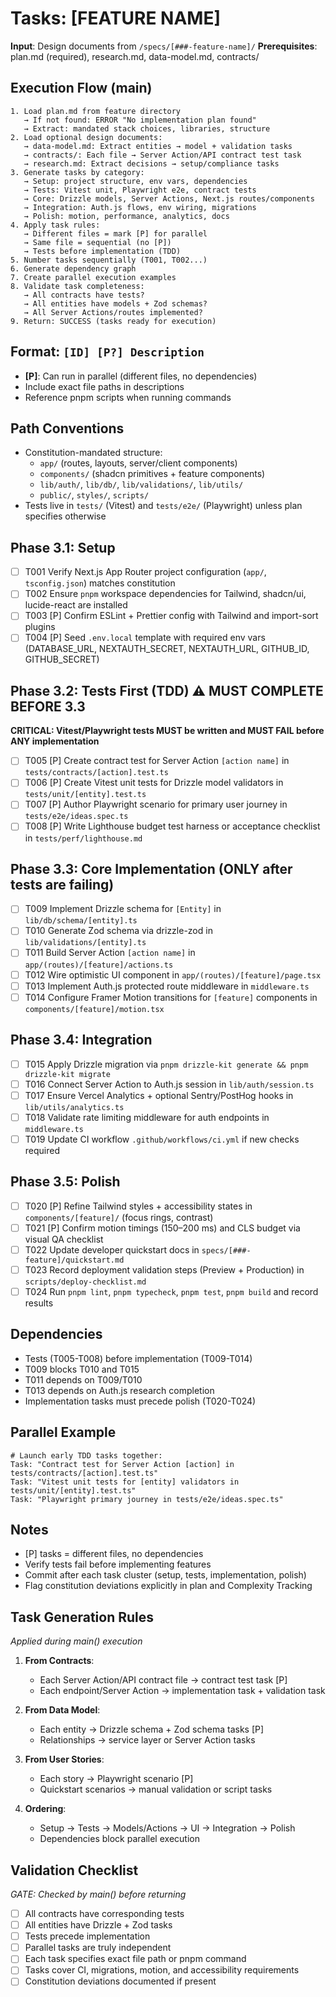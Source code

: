 # Tasks: [FEATURE NAME]

**Input**: Design documents from `/specs/[###-feature-name]/`
**Prerequisites**: plan.md (required), research.md, data-model.md, contracts/

## Execution Flow (main)
```
1. Load plan.md from feature directory
   → If not found: ERROR "No implementation plan found"
   → Extract: mandated stack choices, libraries, structure
2. Load optional design documents:
   → data-model.md: Extract entities → model + validation tasks
   → contracts/: Each file → Server Action/API contract test task
   → research.md: Extract decisions → setup/compliance tasks
3. Generate tasks by category:
   → Setup: project structure, env vars, dependencies
   → Tests: Vitest unit, Playwright e2e, contract tests
   → Core: Drizzle models, Server Actions, Next.js routes/components
   → Integration: Auth.js flows, env wiring, migrations
   → Polish: motion, performance, analytics, docs
4. Apply task rules:
   → Different files = mark [P] for parallel
   → Same file = sequential (no [P])
   → Tests before implementation (TDD)
5. Number tasks sequentially (T001, T002...)
6. Generate dependency graph
7. Create parallel execution examples
8. Validate task completeness:
   → All contracts have tests?
   → All entities have models + Zod schemas?
   → All Server Actions/routes implemented?
9. Return: SUCCESS (tasks ready for execution)
```

## Format: `[ID] [P?] Description`
- **[P]**: Can run in parallel (different files, no dependencies)
- Include exact file paths in descriptions
- Reference pnpm scripts when running commands

## Path Conventions
- Constitution-mandated structure:
  - `app/` (routes, layouts, server/client components)
  - `components/` (shadcn primitives + feature components)
  - `lib/auth/`, `lib/db/`, `lib/validations/`, `lib/utils/`
  - `public/`, `styles/`, `scripts/`
- Tests live in `tests/` (Vitest) and `tests/e2e/` (Playwright) unless plan specifies otherwise

## Phase 3.1: Setup
- [ ] T001 Verify Next.js App Router project configuration (`app/`, `tsconfig.json`) matches constitution
- [ ] T002 Ensure `pnpm` workspace dependencies for Tailwind, shadcn/ui, lucide-react are installed
- [ ] T003 [P] Confirm ESLint + Prettier config with Tailwind and import-sort plugins
- [ ] T004 [P] Seed `.env.local` template with required env vars (DATABASE_URL, NEXTAUTH_SECRET, NEXTAUTH_URL, GITHUB_ID, GITHUB_SECRET)

## Phase 3.2: Tests First (TDD) ⚠️ MUST COMPLETE BEFORE 3.3
**CRITICAL: Vitest/Playwright tests MUST be written and MUST FAIL before ANY implementation**
- [ ] T005 [P] Create contract test for Server Action `[action name]` in `tests/contracts/[action].test.ts`
- [ ] T006 [P] Create Vitest unit tests for Drizzle model validators in `tests/unit/[entity].test.ts`
- [ ] T007 [P] Author Playwright scenario for primary user journey in `tests/e2e/ideas.spec.ts`
- [ ] T008 [P] Write Lighthouse budget test harness or acceptance checklist in `tests/perf/lighthouse.md`

## Phase 3.3: Core Implementation (ONLY after tests are failing)
- [ ] T009 Implement Drizzle schema for `[Entity]` in `lib/db/schema/[entity].ts`
- [ ] T010 Generate Zod schema via drizzle-zod in `lib/validations/[entity].ts`
- [ ] T011 Build Server Action `[action name]` in `app/(routes)/[feature]/actions.ts`
- [ ] T012 Wire optimistic UI component in `app/(routes)/[feature]/page.tsx`
- [ ] T013 Implement Auth.js protected route middleware in `middleware.ts`
- [ ] T014 Configure Framer Motion transitions for `[feature]` components in `components/[feature]/motion.tsx`

## Phase 3.4: Integration
- [ ] T015 Apply Drizzle migration via `pnpm drizzle-kit generate && pnpm drizzle-kit migrate`
- [ ] T016 Connect Server Action to Auth.js session in `lib/auth/session.ts`
- [ ] T017 Ensure Vercel Analytics + optional Sentry/PostHog hooks in `lib/utils/analytics.ts`
- [ ] T018 Validate rate limiting middleware for auth endpoints in `middleware.ts`
- [ ] T019 Update CI workflow `.github/workflows/ci.yml` if new checks required

## Phase 3.5: Polish
- [ ] T020 [P] Refine Tailwind styles + accessibility states in `components/[feature]/` (focus rings, contrast)
- [ ] T021 [P] Confirm motion timings (150–200 ms) and CLS budget via visual QA checklist
- [ ] T022 Update developer quickstart docs in `specs/[###-feature]/quickstart.md`
- [ ] T023 Record deployment validation steps (Preview + Production) in `scripts/deploy-checklist.md`
- [ ] T024 Run `pnpm lint`, `pnpm typecheck`, `pnpm test`, `pnpm build` and record results

## Dependencies
- Tests (T005-T008) before implementation (T009-T014)
- T009 blocks T010 and T015
- T011 depends on T009/T010
- T013 depends on Auth.js research completion
- Implementation tasks must precede polish (T020-T024)

## Parallel Example
```
# Launch early TDD tasks together:
Task: "Contract test for Server Action [action] in tests/contracts/[action].test.ts"
Task: "Vitest unit tests for [entity] validators in tests/unit/[entity].test.ts"
Task: "Playwright primary journey in tests/e2e/ideas.spec.ts"
```

## Notes
- [P] tasks = different files, no dependencies
- Verify tests fail before implementing features
- Commit after each task cluster (setup, tests, implementation, polish)
- Flag constitution deviations explicitly in plan and Complexity Tracking

## Task Generation Rules
*Applied during main() execution*

1. **From Contracts**:
   - Each Server Action/API contract file → contract test task [P]
   - Each endpoint/Server Action → implementation task + validation task
   
2. **From Data Model**:
   - Each entity → Drizzle schema + Zod schema tasks [P]
   - Relationships → service layer or Server Action tasks
   
3. **From User Stories**:
   - Each story → Playwright scenario [P]
   - Quickstart scenarios → manual validation or script tasks

4. **Ordering**:
   - Setup → Tests → Models/Actions → UI → Integration → Polish
   - Dependencies block parallel execution

## Validation Checklist
*GATE: Checked by main() before returning*

- [ ] All contracts have corresponding tests
- [ ] All entities have Drizzle + Zod tasks
- [ ] Tests precede implementation
- [ ] Parallel tasks are truly independent
- [ ] Each task specifies exact file path or pnpm command
- [ ] Tasks cover CI, migrations, motion, and accessibility requirements
- [ ] Constitution deviations documented if present
